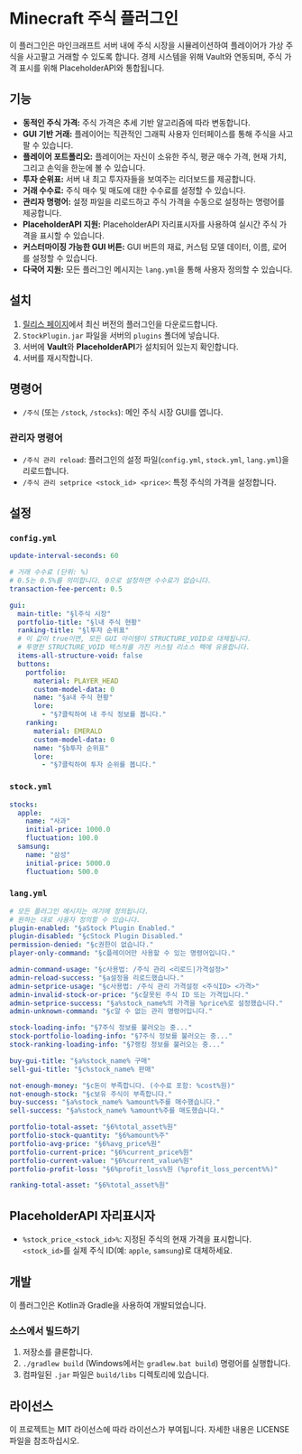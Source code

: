 # Minecraft 주식 플러그인

이 플러그인은 마인크래프트 서버 내에 주식 시장을 시뮬레이션하여 플레이어가 가상 주식을 사고팔고 거래할 수 있도록 합니다. 경제 시스템을 위해 Vault와 연동되며, 주식 가격 표시를 위해 PlaceholderAPI와 통합됩니다.

## 기능

-   **동적인 주식 가격:** 주식 가격은 추세 기반 알고리즘에 따라 변동합니다.
-   **GUI 기반 거래:** 플레이어는 직관적인 그래픽 사용자 인터페이스를 통해 주식을 사고팔 수 있습니다.
-   **플레이어 포트폴리오:** 플레이어는 자신이 소유한 주식, 평균 매수 가격, 현재 가치, 그리고 손익을 한눈에 볼 수 있습니다.
-   **투자 순위표:** 서버 내 최고 투자자들을 보여주는 리더보드를 제공합니다.
-   **거래 수수료:** 주식 매수 및 매도에 대한 수수료를 설정할 수 있습니다.
-   **관리자 명령어:** 설정 파일을 리로드하고 주식 가격을 수동으로 설정하는 명령어를 제공합니다.
-   **PlaceholderAPI 지원:** PlaceholderAPI 자리표시자를 사용하여 실시간 주식 가격을 표시할 수 있습니다.
-   **커스터마이징 가능한 GUI 버튼:** GUI 버튼의 재료, 커스텀 모델 데이터, 이름, 로어를 설정할 수 있습니다.
-   **다국어 지원:** 모든 플러그인 메시지는 `lang.yml`을 통해 사용자 정의할 수 있습니다.

## 설치

1.  [릴리스 페이지](LINK_TO_RELEASES_PAGE)에서 최신 버전의 플러그인을 다운로드합니다.
2.  `StockPlugin.jar` 파일을 서버의 `plugins` 폴더에 넣습니다.
3.  서버에 **Vault**와 **PlaceholderAPI**가 설치되어 있는지 확인합니다.
4.  서버를 재시작합니다.

## 명령어

-   `/주식` (또는 `/stock`, `/stocks`): 메인 주식 시장 GUI를 엽니다.

### 관리자 명령어

-   `/주식 관리 reload`: 플러그인의 설정 파일(`config.yml`, `stock.yml`, `lang.yml`)을 리로드합니다.
-   `/주식 관리 setprice <stock_id> <price>`: 특정 주식의 가격을 설정합니다.

## 설정

### `config.yml`

```yaml
update-interval-seconds: 60

# 거래 수수료 (단위: %)
# 0.5는 0.5%를 의미합니다. 0으로 설정하면 수수료가 없습니다.
transaction-fee-percent: 0.5

gui:
  main-title: "§l주식 시장"
  portfolio-title: "§l내 주식 현황"
  ranking-title: "§l투자 순위표"
  # 이 값이 true이면, 모든 GUI 아이템이 STRUCTURE_VOID로 대체됩니다.
  # 투명한 STRUCTURE_VOID 텍스처를 가진 커스텀 리소스 팩에 유용합니다.
  items-all-structure-void: false
  buttons:
    portfolio:
      material: PLAYER_HEAD
      custom-model-data: 0
      name: "§a내 주식 현황"
      lore:
        - "§7클릭하여 내 주식 정보를 봅니다."
    ranking:
      material: EMERALD
      custom-model-data: 0
      name: "§b투자 순위표"
      lore:
        - "§7클릭하여 투자 순위를 봅니다."
```

### `stock.yml`

```yaml
stocks:
  apple:
    name: "사과"
    initial-price: 1000.0
    fluctuation: 100.0
  samsung:
    name: "삼성"
    initial-price: 5000.0
    fluctuation: 500.0
```

### `lang.yml`

```yaml
# 모든 플러그인 메시지는 여기에 정의됩니다.
# 원하는 대로 사용자 정의할 수 있습니다.
plugin-enabled: "§aStock Plugin Enabled."
plugin-disabled: "§cStock Plugin Disabled."
permission-denied: "§c권한이 없습니다."
player-only-command: "§c플레이어만 사용할 수 있는 명령어입니다."

admin-command-usage: "§c사용법: /주식 관리 <리로드|가격설정>"
admin-reload-success: "§a설정을 리로드했습니다."
admin-setprice-usage: "§c사용법: /주식 관리 가격설정 <주식ID> <가격>"
admin-invalid-stock-or-price: "§c잘못된 주식 ID 또는 가격입니다."
admin-setprice-success: "§a%stock_name%의 가격을 %price%로 설정했습니다."
admin-unknown-command: "§c알 수 없는 관리 명령어입니다."

stock-loading-info: "§7주식 정보를 불러오는 중..."
stock-portfolio-loading-info: "§7주식 정보를 불러오는 중..."
stock-ranking-loading-info: "§7랭킹 정보를 불러오는 중..."

buy-gui-title: "§a%stock_name% 구매"
sell-gui-title: "§c%stock_name% 판매"

not-enough-money: "§c돈이 부족합니다. (수수료 포함: %cost%원)"
not-enough-stock: "§c보유 주식이 부족합니다."
buy-success: "§a%stock_name% %amount%주를 매수했습니다."
sell-success: "§a%stock_name% %amount%주를 매도했습니다."

portfolio-total-asset: "§6%total_asset%원"
portfolio-stock-quantity: "§6%amount%주"
portfolio-avg-price: "§6%avg_price%원"
portfolio-current-price: "§6%current_price%원"
portfolio-current-value: "§6%current_value%원"
portfolio-profit-loss: "§6%profit_loss%원 (%profit_loss_percent%%)"

ranking-total-asset: "§6%total_asset%원"
```

## PlaceholderAPI 자리표시자

-   `%stock_price_<stock_id>%`: 지정된 주식의 현재 가격을 표시합니다. `<stock_id>`를 실제 주식 ID(예: `apple`, `samsung`)로 대체하세요.

## 개발

이 플러그인은 Kotlin과 Gradle을 사용하여 개발되었습니다.

### 소스에서 빌드하기

1.  저장소를 클론합니다.
2.  `./gradlew build` (Windows에서는 `gradlew.bat build`) 명령어를 실행합니다.
3.  컴파일된 `.jar` 파일은 `build/libs` 디렉토리에 있습니다.

## 라이선스

이 프로젝트는 MIT 라이선스에 따라 라이선스가 부여됩니다. 자세한 내용은 LICENSE 파일을 참조하십시오.